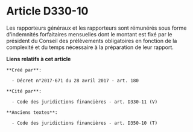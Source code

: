 # Article D330-10

Les rapporteurs généraux et les rapporteurs sont rémunérés sous forme d'indemnités forfaitaires mensuelles dont le montant
est fixé par le président du Conseil des prélèvements obligatoires en fonction de la complexité et du temps nécessaire à la
préparation de leur rapport.

**Liens relatifs à cet article**

	**Créé par**:

	  - Décret n°2017-671 du 28 avril 2017 - art. 180

	**Cité par**:

	  - Code des juridictions financières - art. D330-11 (V)

	**Anciens textes**:

	  - Code des juridictions financières - art. D350-10 (T)
